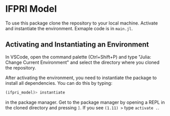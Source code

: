 # IFPRI Model

To use this package clone the repository to your local machine. Activate and instantiate the environment. Exmaple code is in `main.jl`.

## Activating and Instantiating an Environment

In VSCode, open the command palette (Ctrl+Shift+P) and type "Julia: Change Current Environment" and select the directory where you cloned the repository.

After activating the environment, you need to instantiate the package to install all dependencies. You can do this by typing:

```julia
(ifpri_model)> instantiate
```

in the package manager. Get to the package manager by opening a REPL in the cloned directory and pressing `]`. If you see `(1.11) >` type `activate .`.
